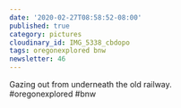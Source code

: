 ```yaml
---
date: '2020-02-27T08:58:52-08:00'
published: true
category: pictures
cloudinary_id: IMG_5338_cbdopo
tags: oregonexplored bnw
newsletter: 46
---
```


Gazing out from underneath the old railway.  
#oregonexplored #bnw
